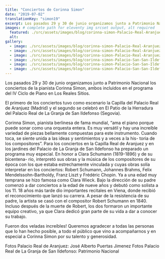 ```yaml
---
title: "Conciertos de Corinna Simon"
date: "2019-07-02"
translationKey: "simon19"
excerpt: Los pasados 29 y 30 de junio organizamos junto a Patrimonio Nacional los conciertos de la pianista Corinna Simon.
images: # complete path for eleventy img srcset output, alt required
  featured: ./src/assets/images/blog/corinna-simon-Palacio-Real-Aranjuez-2019-07.jpg
  alt:
gallery:
  - image: ./src/assets/images/blog/corinna-simon-Palacio-Real-Aranjuez-2019-01.jpg
  - image: ./src/assets/images/blog/corinna-simon-Palacio-Real-Aranjuez-2019-07.jpg
  - image: ./src/assets/images/blog/corinna-simon-Palacio-Real-Aranjuez-2019-08.jpg
  - image: ./src/assets/images/blog/corinna-simon-Palacio-San-San-Ildefonso-2019-01.jpg
  - image: ./src/assets/images/blog/corinna-simon-Palacio-San-San-Ildefonso-2019-03.jpg
  - image: ./src/assets/images/blog/corinna-simon-Palacio-San-San-Ildefonso-2019-04.jpg
---
```


Los pasados 29 y 30 de junio organizamos junto a Patrimonio Nacional los conciertos de la pianista Corinna Simon, ambos incluidos en el programa del IV Ciclo de Piano en Los Reales Sitios.

El primero de los conciertos tuvo como escenario la Capilla del Palacio Real de Aranjuez (Madrid) y el segundo se celebró en El Patio de la Herradura del Palacio Real de La Granja de San Ildefonso (Segovia).

Corinna Simon, pianista berlinesa de fama mundial, “ama el piano porque puede sonar como una orquesta entera. Es muy versátil y hay una increíble variedad de piezas bellamente compuestas para este instrumento. Cuando toca, se siente unida a las ideas y sentimientos y a veces a la his- toria de los compositores”. Para los conciertos en la Capilla Real de Aranjuez y en los jardines del Palacio de La Granja de San Ildefonso ha preparado un programa muy especial. En honor a Clara Schumann (1819-1896) y de su bicentena- rio, interpretó sus obras y la música de los compositores de su época con los que estaba estrechamente vinculada y cuyas obras solía interpretar en los conciertos: Robert Schumann, Johannes Brahms, Felix Mendelssohn-Bartholdy, Franz Liszt y Frédéric Chopin. Ya a una edad muy temprana se hizo famosa como Clara Wieck. Bajo la dirección de su padre comenzó a dar conciertos a la edad de nueve años y debutó como solista a los 11. 18 años más tarde dio importantes recitales en Viena, donde recibió el reconocimiento que lanzó su carrera. A pesar de la resistencia de su padre, la artista se casó con el compositor Robert Schumann en 1840. Incluso después de la muerte de Robert, los dos formaron un importante equipo creativo, ya que Clara dedicó gran parte de su vida a dar a conocer su trabajo.

Fueron dos veladas increíbles! Queremos agradecer a todas las personas que lo han hecho posible, a todo el público que vino a acompañarnos y en especial a Corinna Simon por su talento y generosidad.

Fotos Palacio Real de Aranjuez: José Alberto Puertas Jimenez
Fotos Palacio Real de La Granja de San Ildefonso: Patrimonio Nacional
